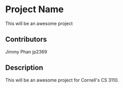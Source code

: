 # Project Name

This will be an awesome project

## Contributors

Jimmy Phan jp2369

## Description

This will be an awesome project for Cornell's CS 3110.
